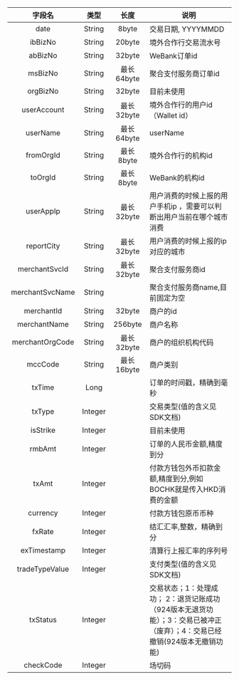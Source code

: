 |字段名|类型|长度|说明|
|:----:  |:-----: |:-----: |------ |
|date  | String|8byte|交易日期, YYYYMMDD  |
| ibBizNo | String |20byte|境外合作行交易流水号 |
|abBizNo | String |32byte|WeBank订单id  |
|msBizNo | String |最长64byte|聚合支付服务商订单id  |
|orgBizNo | String |32byte|目前未使用  |
|userAccount | String |最长32byte|境外合作行的用户id（Wallet id）  |
|userName | String |最长64byte|userName  |
|fromOrgId | String |最长8byte|境外合作行的机构id  |
|toOrgId | String |最长8byte|WeBank的机构id  |
|userAppIp | String |最长32byte|用户消费的时候上报的用户手机ip ，需要可以判断出用户当前在哪个城市消费|
|reportCity | String |最长32byte|用户消费的时候上报的ip对应的城市|
|merchantSvcId | String |最长32byte|聚合支付服务商id|
|merchantSvcName | String ||聚合支付服务商name,目前固定为空|
|merchantId | String |32byte|商户的id|
|merchantName | String |256byte|商户名称|
|merchantOrgCode | String |最长32byte|商户的组织机构代码|
|mccCode | String |最长16byte|商户类别|
|txTime | Long ||订单的时间戳，精确到毫秒|
|txType | Integer ||交易类型(值的含义见SDK文档)  |
|isStrike | Integer ||目前未使用 |
|rmbAmt | Integer ||订单的人民币金额,精度到分  |
|txAmt | Integer ||付款方钱包外币扣款金额,精度到分,例如BOCHK就是传入HKD消费的金额  |
|currency | Integer ||付款方钱包原币币种  |
|fxRate | Integer ||结汇汇率,整数，精确到分|
|exTimestamp | Integer ||清算行上报汇率的序列号|
|tradeTypeValue | Integer ||支付类型(值的含义见SDK文档)  |
|txStatus | Integer ||交易状态；1：处理成功； 2：退货记账成功（924版本无退货功能）；3：交易已被冲正（废弃）；4：交易已经撤销(924版本无撤销功能)|
|checkCode | Integer ||场切码|
